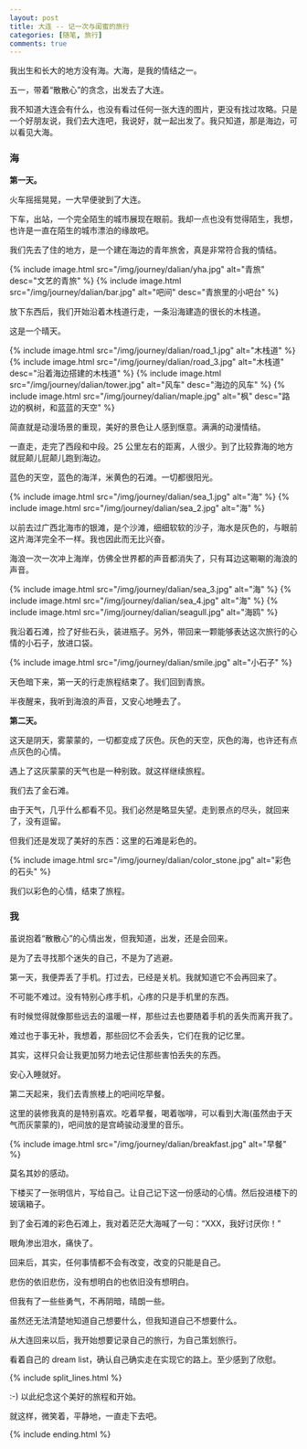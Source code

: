 ```yaml
---
layout: post
title: 大连 -- 记一次与闺蜜的旅行
categories: [随笔, 旅行]
comments: true
---
```


我出生和长大的地方没有海。大海，是我的情结之一。

<!--more-->

五一，带着“散散心”的贪念，出发去了大连。

我不知道大连会有什么，也没有看过任何一张大连的图片，更没有找过攻略。只是一个好朋友说，我们去大连吧，我说好，就一起出发了。我只知道，那是海边，可以看见大海。

### 海

**第一天。**

火车摇摇晃晃，一大早便驶到了大连。

下车，出站，一个完全陌生的城市展现在眼前。我却一点也没有觉得陌生，我想，也许是一直在陌生的城市漂泊的缘故吧。

我们先去了住的地方，是一个建在海边的青年旅舍，真是非常符合我的情结。

{% include image.html src="/img/journey/dalian/yha.jpg" alt="青旅" desc="文艺的青旅" %}
{% include image.html src="/img/journey/dalian/bar.jpg" alt="吧间" desc="青旅里的小吧台" %}

放下东西后，我们开始沿着木栈道行走，一条沿海建造的很长的木栈道。

这是一个晴天。

{% include image.html src="/img/journey/dalian/road_1.jpg" alt="木栈道" %}
{% include image.html src="/img/journey/dalian/road_3.jpg" alt="木栈道" desc="沿着海边搭建的木栈道" %}
{% include image.html src="/img/journey/dalian/tower.jpg" alt="风车" desc="海边的风车" %}
{% include image.html src="/img/journey/dalian/maple.jpg" alt="枫" desc="路边的枫树，和蓝蓝的天空" %}

简直就是动漫场景的重现，美好的景色让人感到惬意。满满的动漫情结。

一直走，走完了西段和中段。25 公里左右的距离，人很少。到了比较靠海的地方就屁颠儿屁颠儿跑到海边。

蓝色的天空，蓝色的海洋，米黄色的石滩。一切都很阳光。

{% include image.html src="/img/journey/dalian/sea_1.jpg" alt="海" %}
{% include image.html src="/img/journey/dalian/sea_2.jpg" alt="海" %}

以前去过广西北海市的银滩，是个沙滩，细细软软的沙子，海水是灰色的，与眼前这片海洋完全不一样。我也因此而无比兴奋。

海浪一次一次冲上海岸，仿佛全世界都的声音都消失了，只有耳边这唰唰的海浪的声音。

{% include image.html src="/img/journey/dalian/sea_3.jpg" alt="海" %}
{% include image.html src="/img/journey/dalian/sea_4.jpg" alt="海" %}
{% include image.html src="/img/journey/dalian/seagull.jpg" alt="海鸥" %}

我沿着石滩，捡了好些石头，装进瓶子。另外，带回来一颗能够表达这次旅行的心情的小石子，放进口袋。

{% include image.html src="/img/journey/dalian/smile.jpg" alt="小石子" %}

天色暗下来，第一天的行走旅程结束了。我们回到青旅。

半夜醒来，我听到海浪的声音，又安心地睡去了。

**第二天。**

这天是阴天，雾蒙蒙的，一切都变成了灰色。灰色的天空，灰色的海，也许还有点点灰色的心情。

遇上了这灰蒙蒙的天气也是一种别致。就这样继续旅程。

我们去了金石滩。

由于天气，几乎什么都看不见。我们必然是略显失望。走到景点的尽头，就回来了，没有逗留。

但我们还是发现了美好的东西：这里的石滩是彩色的。

{% include image.html src="/img/journey/dalian/color_stone.jpg" alt="彩色的石头" %}

我们以彩色的心情，结束了旅程。

### 我

虽说抱着“散散心”的心情出发，但我知道，出发，还是会回来。

是为了去寻找那个迷失的自己，不是为了逃避。

第一天，我便弄丢了手机。打过去，已经是关机。我就知道它不会再回来了。

不可能不难过。没有特别心疼手机，心疼的只是手机里的东西。

有时候觉得就像那些远去的温暖一样，那些过去也要随着手机的丢失而离开我了。

难过也于事无补，我想着，那些回忆不会丢失，它们在我的记忆里。

其实，这样只会让我更加努力地去记住那些害怕丢失的东西。

安心入睡就好。

第二天起来，我们去青旅楼上的吧间吃早餐。

这里的装修我真的是特别喜欢。吃着早餐，喝着咖啡，可以看到大海(虽然由于天气而灰蒙蒙的)，吧间放的是宫崎骏动漫里的音乐。

{% include image.html src="/img/journey/dalian/breakfast.jpg" alt="早餐" %}

莫名其妙的感动。

下楼买了一张明信片，写给自己。让自己记下这一份感动的心情。然后投进楼下的玻璃箱子。

到了金石滩的彩色石滩上，我对着茫茫大海喊了一句：“XXX，我好讨厌你！”

眼角渗出泪水，痛快了。

回来后，其实，任何事情都不会有改变，改变的只能是自己。

悲伤的依旧悲伤，没有想明白的也依旧没有想明白。

但我有了一些些勇气，不再阴暗，晴朗一些。

虽然还无法清楚地知道自己想要什么，但我知道自己不想要什么。

从大连回来以后，我开始想要记录自己的旅行，为自己策划旅行。

看着自己的 dream list，确认自己确实走在实现它的路上。至少感到了欣慰。

{% include split_lines.html %}

:-) 以此纪念这个美好的旅程和开始。

就这样，微笑着，平静地，一直走下去吧。

{% include ending.html %}
